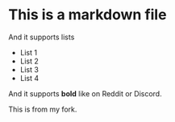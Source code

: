# This is a markdown file

And it supports lists

- List 1
- List 2
- List 3
- List 4

And it supports **bold** like on Reddit or Discord.

This is from my fork.
